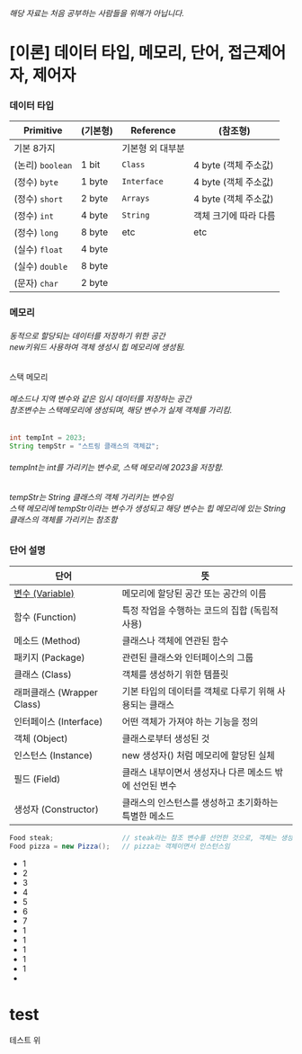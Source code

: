 *해당 자료는 처음 공부하는 사람들을 위해가 아닙니다.*

[이론] 데이터 타입, 메모리, 단어, 접근제어자, 제어자
================

### 데이터 타입
Primitive | (기본형) | Reference | (참조형)
-|-|-|-
기본 8가지 | | 기본형 외 대부분 |
(논리) `boolean` | 1 bit | `Class` | 4 byte (객체 주소값)
(정수) `byte` | 1 byte | `Interface` | 4 byte (객체 주소값)
(정수) `short` | 2 byte | `Arrays` | 4 byte (객체 주소값)
(정수) `int` | 4 byte | `String` | 객체 크기에 따라 다름
(정수) `long` | 8 byte | etc | etc
(실수) `float` | 4 byte |
(실수) `double` | 8 byte |
(문자) `char` | 2 byte |

### 메모리
###### 동적으로 할당되는 데이터를 저장하기 위한 공간 <br> new키워드 사용하여 객체 생성시 힙 메모리에 생성됨.
스택 메모리
###### 메소드나 지역 변수와 같은 임시 데이터를 저장하는 공간 <br> 참조변수는 스택메모리에 생성되며, 해당 변수가 실제 객체를 가리킴.
```java
int tempInt = 2023;
String tempStr = "스트링 클래스의 객체값";
```
###### tempInt는 int를 가리키는 변수로, 스택 메모리에 2023을 저장함.
###### tempStr는 String 클래스의 객체 가리키는 변수임 <br> 스택 메모리에 tempStr이라는 변수가 생성되고 해당 변수는 힙 메모리에 있는 String 클래스의 객체를 가리키는 참조함

### 단어 설명
단어 | 뜻
-|-
[변수 (Variable)](#test) | 메모리에 할당된 공간 또는 공간의 이름
함수 (Function) | 특정 작업을 수행하는 코드의 집합 (독립적 사용)
메소드 (Method) | 클래스나 객체에 연관된 함수
패키지 (Package) | 관련된 클래스와 인터페이스의 그룹
클래스 (Class) | 객체를 생성하기 위한 템플릿
래퍼클래스 (Wrapper Class) | 기본 타입의 데이터를 객체로 다루기 위해 사용되는 클래스
인터페이스 (Interface) | 어떤 객체가 가져야 하는 기능을 정의
객체 (Object) | 클래스로부터 생성된 것
인스턴스 (Instance) | new 생성자() 처럼 메모리에 할당된 실체
필드 (Field) | 클래스 내부이면서 생성자나 다른 메소드 밖에 선언된 변수
생성자 (Constructor) | 클래스의 인스턴스를 생성하고 초기화하는 특별한 메소드
```java
Food steak;                 // steak라는 참조 변수를 선언한 것으로, 객체는 생성하였으나 인스턴스는 생성되지 않음
Food pizza = new Pizza();   // pizza는 객체이면서 인스턴스임
```
- 1
- 2
- 3
- 4
- 5
- 6
- 7
- 1
- 1
- 1
- 1
- 1
- 

# test
테스트 위
